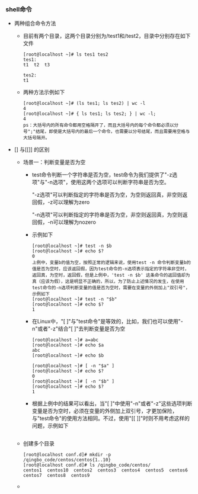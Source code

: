 ### shell命令

* 两种组合命令方法

  * 目前有两个目录，这两个目录分别为/test1和/test2，目录中分别存在如下文件

    ```
    [root@localhost ~]# ls tes1 tes2
    tes1:
    t1  t2  t3

    tes2:
    t1
    ```

  * 两种方法示例如下

    ```
    [root@localhost ~]# (ls tes1; ls tes2) | wc -l
    4
    [root@localhost ~]# { ls tes1; ls tes2; } | wc -l;
    4
    ps：大括号内的所有命令都用空格隔开了，而且大括号内的每个命令都必须以分号";"结尾，即使是大括号内的最后一个命令，也需要以分号结尾，而且需要用空格与大括号隔开。
    ```

* [] 与[[]] 的区别

  * 场景一：判断变量是否为空

    * test命令判断一个字符串是否为空，test命令为我们提供了"-z选项"与"-n选项"，使用这两个选项可以判断字符串是否为空。

      "-z选项"可以判断指定的字符串是否为空，为空则返回真，非空则返回假，-z可以理解为zero

      "-n选项"可以判断指定的字符串是否为空，非空则返回真，为空则返回假，-n可以理解为nozero

    * 示例如下

      ```
      [root@localhost ~]# test -n $b
      [root@localhost ~]# echo $?
      0
      上例中，变量b的值为空，按照正常的逻辑来说，使用test -n 命令判断变量b的值是否为空时，应该返回假，因为test命令的-n选项表示指定的字符串非空时，返回真，为空时，返回假，但是上例中，'test -n $b' 这条命令的返回值却为真（应该为假），这是明显不正确的，所以，为了防止上述情况的发生，在使用test命令的-n选项判断变量的值是否为空时，需要在变量的外侧加上"双引号"，示例如下
      [root@localhost ~]# test -n "$b"
      [root@localhost ~]# echo $?
      1
      ```

    * 在Linux中，"[ ]"与"test命令"是等效的，比如，我们也可以使用"-n"或者"-z"结合"[ ]"去判断变量是否为空

      ``````
      [root@localhost ~]# a=abc
      [root@localhost ~]# echo $a
      abc
      [root@localhost ~]# echo $b

      [root@localhost ~]# [ -n "$a" ]
      [root@localhost ~]# echo $?
      0
      [root@localhost ~]# [ -n "$b" ]
      [root@localhost ~]# echo $?
      1
      ``````

    * 根据上例中的结果可以看出，当"[ ]"中使用"-n"或者"-z"这些选项判断变量是否为空时，必须在变量的外侧加上双引号，才更加保险，与"test命令"的使用方法相同。不过，使用"[[ ]]"时则不用考虑这样的问题，示例如下

      ```

      ```

  * 创建多个目录

    ```
    [root@localhost conf.d]# mkdir -p /qingbo_code/centos/centos{1..10}
    [root@localhost conf.d]# ls /qingbo_code/centos/
    centos1  centos10  centos2  centos3  centos4  centos5  centos6  centos7  centos8  centos9
    ```

  * ​